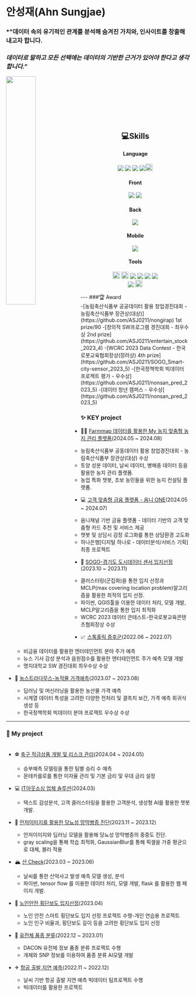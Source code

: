 <!--
**ASJ0211/ASJ0211** is a ✨ _special_ ✨ repository because its `README.md` (this file) appears on your GitHub profile.

Here are some ideas to get you started:

- 🔭 I’m currently working on ...
- 🌱 I’m currently learning ...
- 👯 I’m looking to collaborate on ...
- 🤔 I’m looking for help with ...
- 💬 Ask me about ...
- 📫 How to reach me: ...
- 😄 Pronouns: ...
- ⚡ Fun fact: ...
-->



  
# 안성재(Ahn Sungjae)
### *"데이터 속의 유기적인 관계를 분석해 숨겨진 가치와, 인사이트를 창출해내고자 합니다. </br>
### *데이터로 말하고 모든 선택에는 데이터의 기반한 근거가 있어야 한다고 생각합니다.”*</br>


  <a href="https://github.com/ASJ0211/github-readme-stats">
  <img align="left" width="40%" height="auto" src="https://github-readme-stats.vercel.app/api/top-langs/?username=ASJ0211&layout=compact&hide_border=true" />
  </a>

<br/>
<br/>
<br/>
<br/>
<br/>
<br/>
<br/>



<div align="center">

<!--기술스택-->

  
## 💻Skills

#### Language
<img src="https://img.shields.io/badge/Python-095096?style=flat&logo=Python&logoColor=white"/> <img src="https://img.shields.io/badge/Java-007396?style=flat&logo=Java&logoColor=white"/> <img src="https://img.shields.io/badge/R-BLUE?style=flat&logo=R&logoColor=white"/> <img src="https://img.shields.io/badge/MySQL-4479A1?style=flat&logo=MySQL&logoColor=white"/><img src="https://img.shields.io/badge/HiveQL-ED8B0B?style=flat&logo=ApacheHive&logoColor=white" width="auto" height="20"> 
<br/>
#### Front

<img src="https://img.shields.io/badge/HTML5-E34F26?style=flat&logo=HTML5&logoColor=white"/> <img src="https://img.shields.io/badge/CSS3-1572B6?style=flat&logo=CSS3&logoColor=white"/>
<br/>

#### Back
<img src="https://img.shields.io/badge/Spring%20Boot-6DB33F?style=flat&logo=Spring Boot&logoColor=white"/> 
<br/>

#### Mobile
<img src="https://img.shields.io/badge/Kotlin-skyblue?style=flat&logo=Kotlin&logoColor=white"/>
<br/>

#### Tools
<img src="https://img.shields.io/badge/Tableau-E97627?style=flat-square&logo=Tableau&logoColor=white" width="auto" height="20"> <img src="https://img.shields.io/badge/Qlik-589632?style=flat-square&logo=Qgis&logoColor=white" width="auto" height="20"> <img src="https://img.shields.io/badge/Intellij-1C1C1C?style=flat-square&logo=intellijidea&logoColor=white"/> <img src="https://img.shields.io/badge/VScode-346BF7?style=flat-square&logo=visualstudiocode&logoColor=white"/> <img src="https://img.shields.io/badge/Android-81c147?style=flat-square&logo=Android&logoColor=white"/> <img src="https://img.shields.io/badge/Eclipse IDE-010D6B?style=flat-square&logo=Eclipse IDE&logoColor=white"/> 
<br/>
<img src="https://img.shields.io/badge/GitHub-181717?style=flat&logo=GitHub&logoColor=white"/>   <img src="https://img.shields.io/badge/Qgis-589632?style=for-the-badge&logo=Qgis&logoColor=white" width="auto" height="20"> 
<br>
</div>
<!-- <img src="https://img.shields.io/badge/Slack-4A154B?style=flat-square&logo=Slack&logoColor=white" width="auto" height="20">  <img src="https://img.shields.io/badge/Notion-000000?style=flat-square&logo=Notion&logoColor=white" width="auto" height="20">  -->
---
###🏆 Award </br>
  -[농림축산식품부 공공데이터 활용 창업경진대회 - 농림축산식품부 장관상(대상)](https://github.com/ASJ0211/nongirap) 1st prize/90
  -[창의적 SW프로그램 경진대회 - 최우수상 2nd prize](https://github.com/ASJ0211/entertain_stock_2023_4)
  -[WCRC 2023 Data Contest - 한국로봇교육협회장상(장려상) 4th prize](https://github.com/ASJ0211/SOGO_Smart-city-sensor_2023_5)
  -[한국정책학회 빅데이터 프로젝트 평가 - 우수상](https://github.com/ASJ0211/nonsan_pred_2023_5)
  -[데이터 청년 캠퍼스 - 우수상](https://github.com/ASJ0211/nonsan_pred_2023_5)

### ✨ KEY project </br>

- 👩‍🌾 [Farmmap 데이터를 활용한 My 농지 맞춤형 농지 관리 플랫폼](https://github.com/ASJ0211/nongirap)(2024.05 ~ 2024.08)
  - 농림축산식품부 공동데이터 활용 창업경진대회 - 농림축산식품부 장관상(대상) 수상
  - 토양 성분 데이터, 날씨 데이터, 병해충 데이터 등을 활용한 농지 관리 플랫폼.
  - 농업 특화 챗봇, 초보 농민들을 위한 농지 컨설팅 플랫폼.
 
- 💻 [고객 맞춤형 금융 플랫폼 - 옴니 ONE](https://github.com/ASJ0211/Omni_bank)(2024.05 ~ 2024.07)
  - 옴니채널 기반 금융 플랫폼 - 데이터 기반의 고객 맞춤형 카드 추천 및 서비스 제공
  - 챗봇 및 상담시 감정 로그화를 통한 상담환경 고도화
  - 하나은행[디지털 하나로 - 데이터분석/서비스 기획] 최종 프로젝트
 
- 🌆 [SOGO-경기도 도시데이터 센서 입지선정](https://github.com/ASJ0211/SOGO_Smart-city-sensor_2023_5)(2023.10 ~ 2023.11)
  - 클러스터링(군집화)을 통한 입지 선정과 MCLP(max covering location problem)알고리즘을 활용한 최적의 입지 선정.
  - 파이썬, QGIS툴을 이용한 데이터 처리, 모델 개발, MCLP알고리즘을 통한 입지 최적화
  - WCRC 2023 데이터 콘테스트-한국로봇교육콘텐츠협회장상 수상
 
- 📈 [스톡홀릭 증후군](https://github.com/ASJ0211/entertain_stock_2023_4)(2022.06 ~ 2022.07)
  - 비금융 데이터를 활용한 엔터테인먼트 분야 주가 예측
  - 뉴스 기사 감성 분석과 음원점수를 활용한 엔터테인먼트 주가 예측 모델 개발
  - 명지대학교 SW 경진대회 최우수상 수상
 
- 🥦 [농스트라다무스-농작물 가격예측](https://github.com/ASJ0211/nonsan_pred_2023_5)(2023.07 ~ 2023.08)
  - 딥러닝 및 머신러닝을 활용한 농산물 가격 예측
  - 시계열 데이터 특성을 고려한 다양한 전처리 및 결측치 보간, 가격 예측 회귀식 생성 등
  - 한국정책학회 빅데이터 분야 프로젝트 우수상 수상
---
### 📒 My project </br> </br>

- ⚽ [축구 적금상품 개발 및 리스크 관리](https://github.com/ASJ0211/hana_sports_2024_03)(2024.04 ~ 2024.05)
  - 승부예측 모델링을 통한 팀별 승리 수 예측
  - 몬테카를로를 통한 이자율 관리 및 기본 금리 및 우대 금리 설정
 
- 💻 [IT아웃소싱 업체 솔루션](https://github.com/ASJ0211/IT-2024_02)(2024.03)
  - 텍스트 감성분석, 고객 클러스터링을 활용한 고객분석, 생성형 AI를 활용한 챗봇 개발.
    
- 👀 [안저이미지를 활용한 당뇨성 망막병증 진단](https://github.com/ASJ0211/EYES_2023_6/tree/main)(2023.11 ~ 2023.12)
  - 안저이미지와 딥러닝 모델을 활용해 당뇨성 망막병증의 중증도 진단.
  - gray scaling을 통해 학습 최적화, GaussianBlur를 통해 픽셀을 가중 평균으로 대체, 블러 적용

- 🏔 [산 Check](https://github.com/ASJ0211/san_check_capstone_2023_3)(2023.03 ~ 2023.06)
  -  날씨를 통한 산악사고 발생 예측 모델 생성, 분석
  -  파이썬, tensor flow 를 이용한 데이터 처리, 모델 개발, flask 를 활용한 웹 페이지 개발.
  
- 🚦 [노인안전 횡단보도 입지선정](https://github.com/ASJ0211/gwangjingu_crosswalk_2023_2)(2023.04)
  - 노인 안전 스마트 횡단보도 입지 선정 프로젝트 수행-개인 연습용 프로젝트
  - 노인 인구 비율과, 횡단보도 길이 등을 고려한 횡단보도 입지 선정
  
- 🍃 [유전체 품종 분류](https://github.com/ASJ0211/DNA_data_2023_1)(2022.12 ~ 2023.01)
  - DACON 유전체 정보 품종 분류 프로젝트 수행
  - 개체와 SNP 정보를 이용하여 품종 분류 AI모델 개발
    
- ✈ [항공 출발 지연 예측](https://github.com/ASJ0211/flight_delay_pred_BDP_2022_1)(2022.11 ~ 2022.12)
  - 날씨 기반 항공 출발 지연 예측 빅데이터 팀프로젝트 수행 
  - 빅데이터를 활용한 프로젝트
